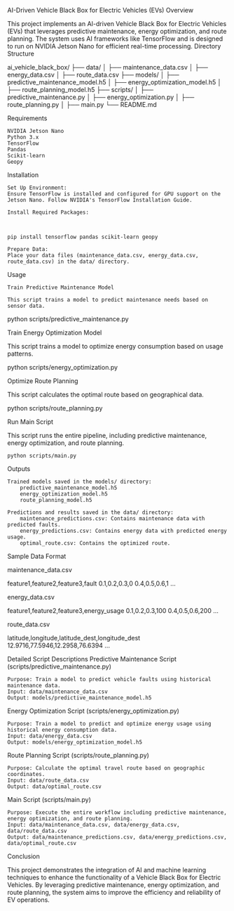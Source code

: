 AI-Driven Vehicle Black Box for Electric Vehicles (EVs)
Overview

This project implements an AI-driven Vehicle Black Box for Electric Vehicles (EVs) that leverages predictive maintenance, energy optimization, and route planning. The system uses AI frameworks like TensorFlow and is designed to run on NVIDIA Jetson Nano for efficient real-time processing.
Directory Structure

ai_vehicle_black_box/
├── data/
│   ├── maintenance_data.csv
│   ├── energy_data.csv
│   ├── route_data.csv
├── models/
│   ├── predictive_maintenance_model.h5
│   ├── energy_optimization_model.h5
│   ├── route_planning_model.h5
├── scripts/
│   ├── predictive_maintenance.py
│   ├── energy_optimization.py
│   ├── route_planning.py
│   ├── main.py
└── README.md

Requirements

    NVIDIA Jetson Nano
    Python 3.x
    TensorFlow
    Pandas
    Scikit-learn
    Geopy

Installation

    Set Up Environment:
    Ensure TensorFlow is installed and configured for GPU support on the Jetson Nano. Follow NVIDIA's TensorFlow Installation Guide.

    Install Required Packages:

    

    pip install tensorflow pandas scikit-learn geopy

    Prepare Data:
    Place your data files (maintenance_data.csv, energy_data.csv, route_data.csv) in the data/ directory.

Usage

    Train Predictive Maintenance Model

    This script trains a model to predict maintenance needs based on sensor data.

  

python scripts/predictive_maintenance.py

Train Energy Optimization Model

This script trains a model to optimize energy consumption based on usage patterns.


python scripts/energy_optimization.py

Optimize Route Planning

This script calculates the optimal route based on geographical data.


python scripts/route_planning.py

Run Main Script

This script runs the entire pipeline, including predictive maintenance, energy optimization, and route planning.



    python scripts/main.py

Outputs

    Trained models saved in the models/ directory:
        predictive_maintenance_model.h5
        energy_optimization_model.h5
        route_planning_model.h5

    Predictions and results saved in the data/ directory:
        maintenance_predictions.csv: Contains maintenance data with predicted faults.
        energy_predictions.csv: Contains energy data with predicted energy usage.
        optimal_route.csv: Contains the optimized route.

Sample Data Format

maintenance_data.csv

feature1,feature2,feature3,fault
0.1,0.2,0.3,0
0.4,0.5,0.6,1
...

energy_data.csv

feature1,feature2,feature3,energy_usage
0.1,0.2,0.3,100
0.4,0.5,0.6,200
...

route_data.csv

latitude,longitude,latitude_dest,longitude_dest
12.9716,77.5946,12.2958,76.6394
...

Detailed Script Descriptions
Predictive Maintenance Script (scripts/predictive_maintenance.py)

    Purpose: Train a model to predict vehicle faults using historical maintenance data.
    Input: data/maintenance_data.csv
    Output: models/predictive_maintenance_model.h5

Energy Optimization Script (scripts/energy_optimization.py)

    Purpose: Train a model to predict and optimize energy usage using historical energy consumption data.
    Input: data/energy_data.csv
    Output: models/energy_optimization_model.h5

Route Planning Script (scripts/route_planning.py)

    Purpose: Calculate the optimal travel route based on geographic coordinates.
    Input: data/route_data.csv
    Output: data/optimal_route.csv

Main Script (scripts/main.py)

    Purpose: Execute the entire workflow including predictive maintenance, energy optimization, and route planning.
    Input: data/maintenance_data.csv, data/energy_data.csv, data/route_data.csv
    Output: data/maintenance_predictions.csv, data/energy_predictions.csv, data/optimal_route.csv

Conclusion

This project demonstrates the integration of AI and machine learning techniques to enhance the functionality of a Vehicle Black Box for Electric Vehicles. By leveraging predictive maintenance, energy optimization, and route planning, the system aims to improve the efficiency and reliability of EV operations.
